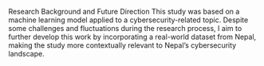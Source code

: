Research Background and Future Direction
This study was based on a machine learning model applied to a cybersecurity-related topic. Despite some challenges and fluctuations during the research process, I aim to further develop this work by incorporating a real-world dataset from Nepal, making the study more contextually relevant to Nepal’s cybersecurity landscape.
